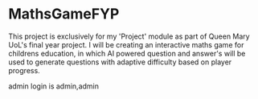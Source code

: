 # MathsGameFYP
This project is exclusively for my 'Project' module as part of Queen Mary UoL's final year project. I will be creating an interactive maths game for childrens education, in which AI powered question and answer's will be used to generate questions with adaptive difficulty based on player progress. 



admin login is admin,admin